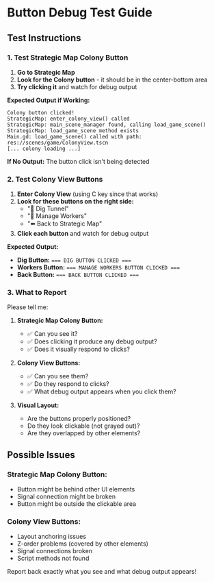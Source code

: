 # Button Debug Test Guide

## Test Instructions

### 1. Test Strategic Map Colony Button

1. **Go to Strategic Map**
2. **Look for the Colony button** - it should be in the center-bottom area
3. **Try clicking it** and watch for debug output

**Expected Output if Working:**
```
Colony button clicked!
StrategicMap: enter_colony_view() called
StrategicMap: main_scene_manager found, calling load_game_scene()
StrategicMap: load_game_scene method exists
Main.gd: load_game_scene() called with path: res://scenes/game/ColonyView.tscn
[... colony loading ...]
```

**If No Output:** The button click isn't being detected

### 2. Test Colony View Buttons

1. **Enter Colony View** (using C key since that works)
2. **Look for these buttons on the right side:**
   - "🔨 Dig Tunnel"
   - "👷 Manage Workers" 
   - "⬅️ Back to Strategic Map"
3. **Click each button** and watch for debug output

**Expected Output:**
- **Dig Button:** `=== DIG BUTTON CLICKED ===`
- **Workers Button:** `=== MANAGE WORKERS BUTTON CLICKED ===`
- **Back Button:** `=== BACK BUTTON CLICKED ===`

### 3. What to Report

Please tell me:

1. **Strategic Map Colony Button:**
   - ✅ Can you see it? 
   - ✅ Does clicking it produce any debug output?
   - ✅ Does it visually respond to clicks?

2. **Colony View Buttons:**
   - ✅ Can you see them?
   - ✅ Do they respond to clicks?
   - ✅ What debug output appears when you click them?

3. **Visual Layout:**
   - Are the buttons properly positioned?
   - Do they look clickable (not grayed out)?
   - Are they overlapped by other elements?

## Possible Issues

### Strategic Map Colony Button:
- Button might be behind other UI elements
- Signal connection might be broken
- Button might be outside the clickable area

### Colony View Buttons:
- Layout anchoring issues
- Z-order problems (covered by other elements)
- Signal connections broken
- Script methods not found

Report back exactly what you see and what debug output appears!
